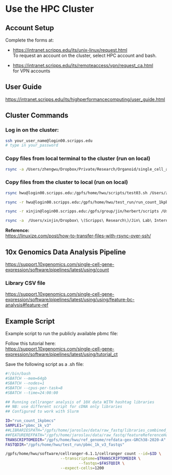 # Use the HPC Cluster

## Account Setup

Complete the forms at:
- https://intranet.scripps.edu/its/unix-linux/request.html  
  To request an account on the cluster, select HPC account and bash.

- https://intranet.scripps.edu/its/remoteaccess/vpn/request_ca.html  
  for VPN accounts

## User Guide

https://intranet.scripps.edu/its/highperformancecomputing/user_guide.html

## Cluster Commands

### Log in on the cluster:
```bash
ssh your_user_name@login00.scripps.edu
# type in your_password
```

### Copy files from local terminal to the cluster (run on local)
```bash
rsync -a /Users/zhengwu/Dropbox/Private/Research/Organoid/single_cell_analysis/scripts/test01.sh hwu@login00.scripps.edu:/gpfs/home/hwu/
```

### Copy files from the cluster to local (run on local)
```bash
rsync hwu@login00.scripps.edu:/gpfs/home/hwu/scripts/test03.sh /Users/zhengwu/Dropbox/Private/Research/Organoid/single_cell_analysis/scripts/

rsync -r hwu@login00.scripps.edu:/gpfs/home/hwu/test_run/run_count_1kpbmcs/outs /Users/zhengwu/Dropbox/Private/Research/Organoid/single_cell_analysis/alignment/test_run/

rsync -r xinjin@login00.scripps.edu:/gpfs/group/jin/herbert/scripts /Users/xinjin/Desktop

rsync -a  /Users/xinjin/Dropbox\ \(Scripps\ Research\)/Jin\ Lab\ Internal/Xin/scripts/tar.sh xinjin@login00.scripps.edu:/gpfs/group/jin/Sequencing/Novaseq
```

**Reference:**  
https://linuxize.com/post/how-to-transfer-files-with-rsync-over-ssh/

## 10x Genomics Data Analysis Pipeline

https://support.10xgenomics.com/single-cell-gene-expression/software/pipelines/latest/using/count

### Library CSV file
https://support.10xgenomics.com/single-cell-gene-expression/software/pipelines/latest/using/using/feature-bc-analysis#feature-ref

## Example Script

Example script to run the publicly available pbmc file:

Follow this tutorial here:  
https://support.10xgenomics.com/single-cell-gene-expression/software/pipelines/latest/using/tutorial_ct

Save the following script as a .sh file:

```bash
#!/bin/bash
#SBATCH --mem=64gb
#SBATCH --nodes=1
#SBATCH --cpus-per-task=8
#SBATCH --time=24:00:00

## Running cellranger analysis of 10X data WITH hashtag libraries
## NB: use different script for cDNA only libraries
## Configured to work with Slurm

ID="run_count_1kpbmcs"
SAMPLE1="pbmc_1k_v3"
##LIBRARIESPATH="/gpfs/home/jaroslav/data/raw_fastq/libraries_combined_NS870.csv"
##FEATUREREFPATH="/gpfs/home/jaroslav/data/raw_fastq/featureReferenceHashes_combined_NS870.csv"
TRANSCRIPTOMEDIR="/gpfs/home/hwu/ref_genome/refdata-gex-GRCh38-2020-A"
FASTQDIR="/gpfs/home/hwu/test_run/pbmc_1k_v3_fastqs"

/gpfs/home/hwu/software/cellranger-6.1.1/cellranger count --id=$ID \
                        --transcriptome=$TRANSCRIPTOMEDIR \
                                --fastqs=$FASTQDIR \
                        --expect-cells=1200
```